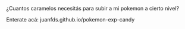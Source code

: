 ¿Cuantos caramelos necesitás para subir a mi pokemon a cierto nivel?

Enterate acá: juanfds.github.io/pokemon-exp-candy
